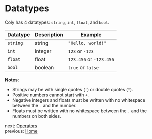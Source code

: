 # Datatypes

Coly has 4 datatypes: `string`, `int`, `float`, and `bool`.

| Datatype | Description | Example |
| --- | --- | --- |
| `string` | string | `"Hello, world!"` |
| `int` | integer | `123` or `-123` |
| `float` | float | `123.456` or `-123.456` |
| `bool` | boolean | `true` or `false` |

**Notes**:
- Strings may be with single quotes (`'`) or double quotes (`"`).
- Positive numbers cannot start with `+`.
- Negative integers and floats must be written with no whitespace between the `-` and the number.
- Floats must be written with no whitespace between the `.` and the numbers on both sides.

next: [Operators](operators.md)\
previous: [Home](/)